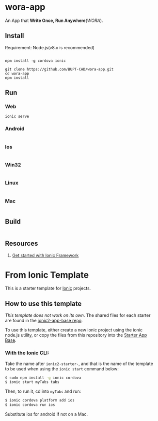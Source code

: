 # wora-app
An App that **Write Once, Run Anywhere**(_WORA_).

## Install

Requirement: Node.js(v8.x is recommended)

```shell

npm install -g cordova ionic

git clone https://github.com/BUPT-CAD/wora-app.git
cd wora-app
npm install
```

## Run

### Web

```shell
ionic serve
```

### Android

```shell
```

### Ios

```shell
```

### Win32

```shell
```

### Linux

```shell
```

### Mac

```shell
```

## Build

```shell
```


## Resources

1. [Get started with Ionic Framework](http://ionicframework.com/getting-started/)

# From Ionic Template

This is a starter template for [Ionic](http://ionicframework.com/docs/) projects.

## How to use this template

*This template does not work on its own*. The shared files for each starter are found in the [ionic2-app-base repo](https://github.com/ionic-team/ionic2-app-base).

To use this template, either create a new ionic project using the ionic node.js utility, or copy the files from this repository into the [Starter App Base](https://github.com/ionic-team/ionic2-app-base).

### With the Ionic CLI:

Take the name after `ionic2-starter-`, and that is the name of the template to be used when using the `ionic start` command below:

```bash
$ sudo npm install -g ionic cordova
$ ionic start myTabs tabs
```

Then, to run it, cd into `myTabs` and run:

```bash
$ ionic cordova platform add ios
$ ionic cordova run ios
```

Substitute ios for android if not on a Mac.

